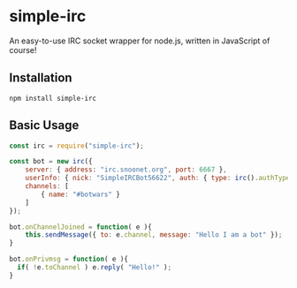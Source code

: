 # simple-irc
An easy-to-use IRC socket wrapper for node.js, written in JavaScript of course!

## Installation
```
npm install simple-irc
```

## Basic Usage
```js
const irc = require("simple-irc");

const bot = new irc({
	server: { address: "irc.snoonet.org", port: 6667 },
	userInfo: { nick: "SimpleIRCBot56622", auth: { type: irc().authType.none } },
	channels: [
		{ name: "#botwars" }
	]
});

bot.onChannelJoined = function( e ){
	this.sendMessage({ to: e.channel, message: "Hello I am a bot" });
}

bot.onPrivmsg = function( e ){
  if( !e.toChannel ) e.reply( "Hello!" );
}
```
